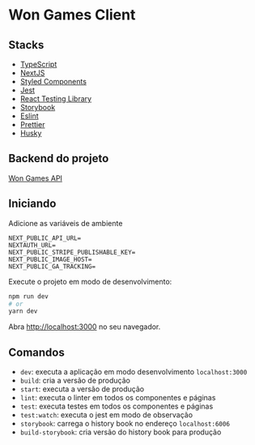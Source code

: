 # Won Games Client

## Stacks

- [TypeScript](https://www.typescriptlang.org/)
- [NextJS](https://nextjs.org/)
- [Styled Components](https://styled-components.com/)
- [Jest](https://jestjs.io/)
- [React Testing Library](https://testing-library.com/docs/react-testing-library/intro)
- [Storybook](https://storybook.js.org/)
- [Eslint](https://eslint.org/)
- [Prettier](https://prettier.io/)
- [Husky](https://github.com/typicode/husky)

## Backend do projeto

[Won Games API](https://github.com/vczb/won-games-api)

## Iniciando

Adicione as variáveis de ambiente

```
NEXT_PUBLIC_API_URL=
NEXTAUTH_URL=
NEXT_PUBLIC_STRIPE_PUBLISHABLE_KEY=
NEXT_PUBLIC_IMAGE_HOST=
NEXT_PUBLIC_GA_TRACKING=
```

Execute o projeto em modo de desenvolvimento:

```bash
npm run dev
# or
yarn dev
```

Abra [http://localhost:3000](http://localhost:3000) no seu navegador.

## Comandos

- `dev`: executa a aplicação em modo desenvolvimento `localhost:3000`
- `build`: cria a versão de produção
- `start`: executa a versão de produção
- `lint`: executa o linter em todos os componentes e páginas
- `test`: executa testes em todos os componentes e páginas
- `test:watch`: executa o jest em modo de observação
- `storybook`: carrega o history book no endereço  `localhost:6006`
- `build-storybook`: cria versão do history book para produção
